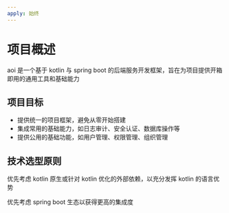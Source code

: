 ```yaml
---
apply: 始终
---
```

# 项目概述

aoi 是一个基于 kotlin 与 spring boot 的后端服务开发框架，旨在为项目提供开箱即用的通用工具和基础能力

## 项目目标

- 提供统一的项目框架，避免从零开始搭建
- 集成常用的基础能力，如日志审计、安全认证、数据库操作等
- 提供公用的基础功能，如用户管理、权限管理、组织管理

## 技术选型原则

优先考虑 kotlin 原生或针对 kotlin 优化的外部依赖，以充分发挥 kotlin 的语言优势

优先考虑 spring boot 生态以获得更高的集成度
